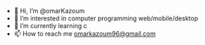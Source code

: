 - 👋 Hi, I’m @omarKazoum
- 👀 I’m interested in computer programming web/mobile/desktop
- 🌱 I’m currently learning c
- 📫 How to reach me omarkazoum96@gmail.com

<!---
omarKazoum/omarKazoum is a ✨ special ✨ repository because its `README.md` (this file) appears on your GitHub profile.
You can click the Preview link to take a look at your changes.
--->
